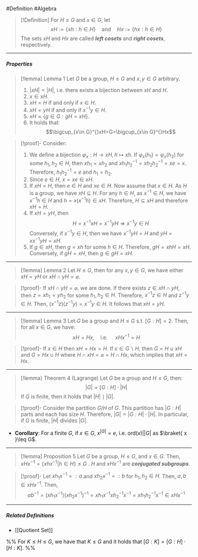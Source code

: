 #Definition #Algebra

>[!Definition]
>For $H \leq G$ and $x\in G$, let $$xH:=\{ xh:h\in H \}\quad \text{and}\quad Hx:=\{ hx:h\in H \}$$
> The sets $xH$ and $Hx$ are called ***left cosets*** and ***right cosets***, respectively.
---
##### Properties
> [!lemma] Lemma 1
> Let $G$ be a group, $H \leq G$ and $x,y\in G$ arbitrary. 
> 1. $|xH|=|H|$, i.e. there exists a bijection between $xH$ and $H$.
> 2. $x\in xH$.
> 3. $xH=H$ if and only if $x \in H$.
> 4. $xH=yH$ if and only if $x^{-1}y\in H$.
> 5. $xH=\{ g\in G:gH=xH \}$.
> 6. It holds that:$$\bigcup_{x\in G}^{}xH=G=\bigcup_{x\in G}^{}Hx$$

>[!proof]-
>Consider:
>1. We define a bijection $\varphi_{x}:H\to xH, h\mapsto xh$. If $\varphi_{x}(h_{1})=\varphi_{x}(h_{2})$ for some $h_{1},h_{2}\in H$, then $xh_{1}=xh_{2}$ and $xh_{1}h_{2}^{-1}=xh_{2}h_{2}^{-1}=xe=x$. Therefore, $h_{1}h_{2}^{-1}=e$ and $h_{1}=h_{2}$.
>2. Since $e\in H$, $x=xe\in xH$.
>3. If $xH=H$, then $e\in H$ and $xe\in H$. Now assume that $x\in H$. As $H$ is a group, we have $xH \subseteq H$. For any $h\in H$, as $x^{-1}\in H$, we have $x^{-1}h\in H$ and $h=x(x^{-1}h)\in xH$. Therefore, $H \subseteq xH$ and therefore $xH=H$.
>4. If $xH=yH$, then $$ H=x^{-1}xH=x^{-1}yH \Longrightarrow x^{-1}y\in H$$
>	Conversely, if $x^{-1}y\in H$, then we have $x^{-1}yH=H$ and $yH=x x^{-1}yH=xH$.
>5. If $g\in xH$, then $g=xh$ for some $h\in H$. Therefore, $gH=xhH=xH$. Conversely, if $gH=xH$, then $g\in gH=xH$.
---
> [!lemma] Lemma 2
> Let $H \leq G$, then for any $x,y\in G$, we have either $xH=yH$ or $xH\cap yH=\varnothing$.

>[!proof]-
>If $xH\cap yH=\varnothing$, we are done. If there exists $z\in xH\cap yH$, then $z=xh_{1}=yh_{2}$ for some $h_{1},h_{2}\in H$. Therefore, $x^{-1}z\in H$ and $z^{-1}y\in H$. Then, $(x^{-1}z)(z^{-1}y)=x^{-1}y\in H$. It follows that $xH=yH$.
---
> [!lemma] Lemma 3
> Let $G$ be a group and $H\leq G$ s.t. $[G:H]=2$. Then, for all $x \in G$, we have:$$xH=Hx,\quad \text{i.e. }\quad xHx^{-1}=H$$

>[!proof]-
>If $x\in H$ then $xH=Hx=H$. If $x\in G\backslash H$, then $G=H\cup xH$ and $G=Hx\cup H$ where $H\cap xH=\varnothing =H\cap Hx$, which implies that $xH=Hx$.
---
> [!lemma] Theorem 4 (Lagrange)
> Let $G$ be a group and $H \leq G$, then:$$|G|=[G:H]\cdot|H|$$
> If $G$ is finite, then it holds that $|H| \mid |G|$. 

>[!proof]-
>Consider the partition $G / H$ of $G$. This partition has $|G:H|$ parts and each has size $H$. Therefore, $|G|=|G:H|\cdot|H|$. In particular, if $G$ is finite, $|H|$ divides $|G|$.
- **Corollary**: For a finite $G$, if $x\in G$, $x^{\left| G \right|}=e$, i.e. $\text{ord}(x)|\left| G \right|$ as $\braket{ x  }\leq G$.
---
> [!lemma] Proposition 5
> Let $G$ be a group, $H \leq G$, and $x\in G$. Then, $xHx^{-1}=\{  xhx^{-1} | h\in H \} \leq G$ . $H$ and $xHx ^{-1}$ are ***conjugated subgroups***. 

>[!proof]-
>Let $xh_{1}x^{-1}=:a$ and $xh_{2}x^{-1}=:b$ for $h_{1},h_{2}\in H$. Then, $a,b\in xHx^{-1}$. Then,
> $$ab^{-1}=(xh_{1}x^{-1})(xh_{2}x^{-1})^{-1}=xh_{1}x^{-1}xh_{2}^{-1}x^{-1}=xh_{1}h_{2}^{-1}x^{-1}\in xHx^{-1}$$
---
##### Related Definitions
- [[Quotient Set]]


%% For $K \leq H \leq G$, we have that $K \leq G$ and it holds that $[G:K]=[G:H]\cdot [H:K]$. %%
